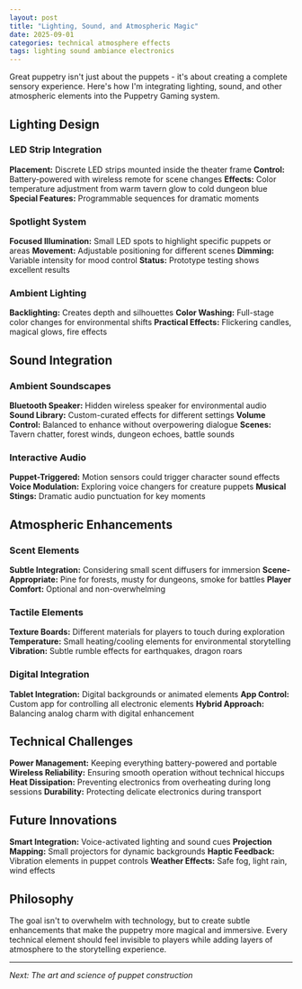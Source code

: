```yaml
---
layout: post
title: "Lighting, Sound, and Atmospheric Magic"
date: 2025-09-01
categories: technical atmosphere effects
tags: lighting sound ambiance electronics
---
```


Great puppetry isn't just about the puppets - it's about creating a complete sensory experience. Here's how I'm integrating lighting, sound, and other atmospheric elements into the Puppetry Gaming system.

## Lighting Design

### LED Strip Integration
**Placement:** Discrete LED strips mounted inside the theater frame
**Control:** Battery-powered with wireless remote for scene changes
**Effects:** Color temperature adjustment from warm tavern glow to cold dungeon blue
**Special Features:** Programmable sequences for dramatic moments

### Spotlight System
**Focused Illumination:** Small LED spots to highlight specific puppets or areas
**Movement:** Adjustable positioning for different scenes
**Dimming:** Variable intensity for mood control
**Status:** Prototype testing shows excellent results

### Ambient Lighting
**Backlighting:** Creates depth and silhouettes
**Color Washing:** Full-stage color changes for environmental shifts
**Practical Effects:** Flickering candles, magical glows, fire effects

## Sound Integration

### Ambient Soundscapes
**Bluetooth Speaker:** Hidden wireless speaker for environmental audio
**Sound Library:** Custom-curated effects for different settings
**Volume Control:** Balanced to enhance without overpowering dialogue
**Scenes:** Tavern chatter, forest winds, dungeon echoes, battle sounds

### Interactive Audio
**Puppet-Triggered:** Motion sensors could trigger character sound effects
**Voice Modulation:** Exploring voice changers for creature puppets
**Musical Stings:** Dramatic audio punctuation for key moments

## Atmospheric Enhancements

### Scent Elements
**Subtle Integration:** Considering small scent diffusers for immersion
**Scene-Appropriate:** Pine for forests, musty for dungeons, smoke for battles
**Player Comfort:** Optional and non-overwhelming

### Tactile Elements
**Texture Boards:** Different materials for players to touch during exploration
**Temperature:** Small heating/cooling elements for environmental storytelling
**Vibration:** Subtle rumble effects for earthquakes, dragon roars

### Digital Integration
**Tablet Integration:** Digital backgrounds or animated elements
**App Control:** Custom app for controlling all electronic elements
**Hybrid Approach:** Balancing analog charm with digital enhancement

## Technical Challenges

**Power Management:** Keeping everything battery-powered and portable
**Wireless Reliability:** Ensuring smooth operation without technical hiccups
**Heat Dissipation:** Preventing electronics from overheating during long sessions
**Durability:** Protecting delicate electronics during transport

## Future Innovations

**Smart Integration:** Voice-activated lighting and sound cues
**Projection Mapping:** Small projectors for dynamic backgrounds
**Haptic Feedback:** Vibration elements in puppet controls
**Weather Effects:** Safe fog, light rain, wind effects

## Philosophy

The goal isn't to overwhelm with technology, but to create subtle enhancements that make the puppetry more magical and immersive. Every technical element should feel invisible to players while adding layers of atmosphere to the storytelling experience.

---

*Next: The art and science of puppet construction*
